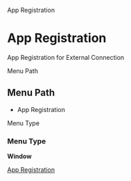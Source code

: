 
App Registration
# App Registration


App Registration for External Connection

Menu Path
## Menu Path



- App Registration

Menu Type
### Menu Type

**Window**


[App Registration](functional-guide/window/window-app-registration.md)